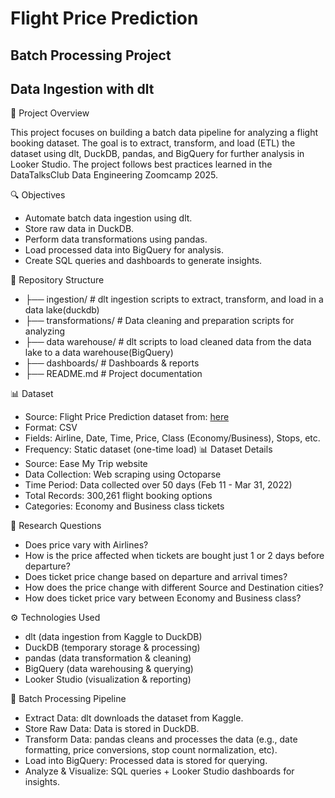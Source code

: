  # Flight Price Prediction

## Batch Processing Project

## Data Ingestion with dlt

📌 Project Overview

This project focuses on building a batch data pipeline for analyzing a flight booking dataset. The goal is to extract, transform, and load (ETL) the dataset using dlt, DuckDB, pandas, and BigQuery for further analysis in Looker Studio. The project follows best practices learned in the DataTalksClub Data Engineering Zoomcamp 2025.

🔍 Objectives 
* Automate batch data ingestion using dlt.
* Store raw data in DuckDB.
* Perform data transformations using pandas.
*  Load processed data into BigQuery for analysis.
*  Create SQL queries and dashboards to generate insights.

📂 Repository Structure
 * ├── ingestion/           # dlt ingestion scripts to extract, transform, and load in a data lake(duckdb)
 * ├── transformations/     # Data cleaning and preparation scripts for analyzing
 * ├── data warehouse/         # dlt scripts to load cleaned data from the data lake to a data warehouse(BigQuery)
 * ├── dashboards/          # Dashboards & reports
 * ├── README.md            # Project documentation

📊 Dataset
  * Source: Flight Price Prediction dataset from: [here](https://www.kaggle.com/datasets/shubhambathwal/flight-price-prediction)
  * Format: CSV
  * Fields: Airline, Date, Time, Price, Class (Economy/Business), Stops, etc.
  * Frequency: Static dataset (one-time load)
📊 Dataset Details
 * Source: Ease My Trip website
 * Data Collection: Web scraping using Octoparse
 * Time Period: Data collected over 50 days (Feb 11 - Mar 31, 2022)
 * Total Records: 300,261 flight booking options
 * Categories: Economy and Business class tickets

🔬 Research Questions
  * Does price vary with Airlines?
  * How is the price affected when tickets are bought just 1 or 2 days before departure?
  * Does ticket price change based on departure and arrival times?
  * How does the price change with different Source and Destination cities?
  * How does ticket price vary between Economy and Business class?

⚙️ Technologies Used
  * dlt (data ingestion from Kaggle to DuckDB)
  * DuckDB (temporary storage & processing)
  * pandas (data transformation & cleaning)
  * BigQuery (data warehousing & querying)
  * Looker Studio (visualization & reporting)

🔄 Batch Processing Pipeline
  * Extract Data: dlt downloads the dataset from Kaggle.
  * Store Raw Data: Data is stored in DuckDB.
  * Transform Data: pandas cleans and processes the data (e.g., date formatting, price conversions, stop count normalization, etc).
  * Load into BigQuery: Processed data is stored for querying.
  * Analyze & Visualize: SQL queries + Looker Studio dashboards for insights.
